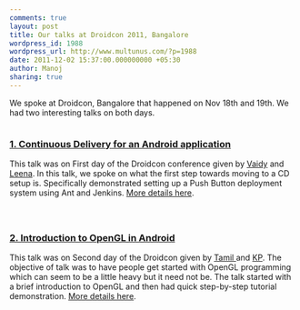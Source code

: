 ```yaml
---
comments: true
layout: post
title: Our talks at Droidcon 2011, Bangalore
wordpress_id: 1988
wordpress_url: http://www.multunus.com/?p=1988
date: 2011-12-02 15:37:00.000000000 +05:30
author: Manoj
sharing: true
---
```

We spoke at Droidcon, Bangalore that happened on Nov 18th and 19th. We had two interesting talks on both days.
<div style="float: left;">
<h3><a href="http://funnel.hasgeek.com/droidcon/83-continuous-delivery-for-an-android-application" target="_new">1. Continuous Delivery for an Android application</a></h3>
<!-- more -->

<img style="margin: 0px 12px;" src="/wp-blog/wp-content/uploads/2011/12/vaidy-leena.png" alt="" align="left" /><span>This talk was on First day of the Droidcon conference given by <a href="http://www.multunus.com/work/team/vaidy">Vaidy</a> and <a href="http://www.multunus.com/work/team/leena">Leena</a>. In this talk, we spoke on what the first step towards moving to a CD setup is. Specifically demonstrated setting up a Push Button deployment system using Ant and Jenkins. <a href="http://funnel.hasgeek.com/droidcon/83-continuous-delivery-for-an-android-application">More details here</a>. </span>

</div>
<div style="float: left; margin-top: 24px;">
<h3><a href="http://funnel.hasgeek.com/droidcon/94-introduction-to-opengl-in-android" target="_new">2. Introduction to OpenGL in Android</a></h3>
<img style="margin: 0px 12px;" src="/wp-blog/wp-content/uploads/2011/12/tamil-and-kp.png" alt="" align="left" />This talk was on Second day of the Droidcon given by <a href="http://www.multunus.com/work/team/tamil">Tamil </a>and <a href="http://www.multunus.com/work/team/krishnaprasad">KP</a>. The objective of talk was to have people get started with OpenGL programming which can seem to be a little heavy but it need not be. The talk started with a brief introduction to OpenGL and then had quick step-by-step tutorial demonstration. <a href="http://funnel.hasgeek.com/droidcon/94-introduction-to-opengl-in-android">More details here</a>.

</div>
